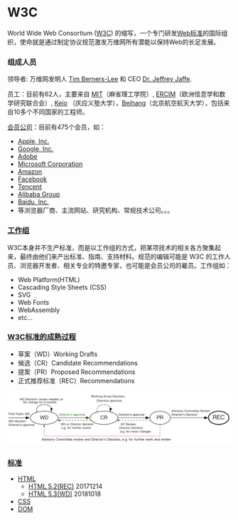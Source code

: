 # W3C

World Wide Web Consortium \([W3C](https://www.w3.org/)\) 的缩写，一个专门研发[Web标准](https://www.w3.org/TR/)的国际组织，使命就是通过制定协议规范激发万维网所有潜能以保持Web的长足发展。

### 组成人员

领导者: 万维网发明人 [Tim Berners-Lee](https://www.w3.org/People/Berners-Lee) 和 CEO [Dr. Jeffrey Jaffe](https://www.w3.org/People/Jeff/).

员工：目前有62人，主要来自 [MIT](https://www.csail.mit.edu/)（麻省理工学院）, [ERCIM](https://www.ercim.eu/)（欧洲信息学和数学研究联合会）, [Keio](https://www.keio.ac.jp/) （庆应义塾大学），[Beihang](http://ev.buaa.edu.cn/)（北京航空航天大学），包括来自10多个不同国家的工程师。

[会员公司](https://www.w3.org/Consortium/Member/List)：目前有475个会员，如：

* [Apple, Inc.](http://www.apple.com/)
* [Google, Inc.](http://www.google.com/)
* [Adobe](http://www.adobe.com/)
* [Microsoft Corporation](http://www.microsoft.com/)
* [Amazon](https://www.amazon.com/)
* [Facebook](http://www.facebook.com/)
* [Tencent](http://www.tencent.com/)
* [Alibaba Group](http://www.alibabagroup.com/en/global/home)
* [Baidu, Inc.](http://www.baidu.com/)
* 等浏览器厂商、主流网站、研究机构、常规技术公司。。。

### [工作组](https://www.w3.org/Consortium/activities#WebAssembly_Working_Group)

W3C本身并不生产标准，而是以工作组的方式，把某项技术的相关各方聚集起来，最终由他们来产出标准、指南、支持材料。规范的编辑可能是 W3C 的工作人员、浏览器开发者、相关专业的特邀专家，也可能是会员公司的雇员。工作组如：

* Web Platform\(HTML\)
* Cascading Style Sheets \(CSS\)
* SVG
* Web Fonts
* WebAssembly
* etc...

### [W3C标准的成熟过程](https://www.w3.org/2018/Process-20180201/)

* 草案（WD）Working Drafts
* 候选（CR）Candidate Recommendations
* 提案（PR）Proposed Recommendations
* 正式推荐标准（REC）Recommendations

![](../../.gitbook/assets/image.png)

### [标准](https://www.w3.org/TR/)

* [HTML](https://www.w3.org/TR/?tag=html)
  * [HTML 5.2\(REC\)](https://www.w3.org/TR/2017/REC-html52-20171214/) 20171214
  * [HTML 5.3\(WD\)](https://www.w3.org/TR/2018/WD-html53-20181018/)  20181018
* [CSS](https://www.w3.org/TR/?tag=css)
* [DOM](https://www.w3.org/TR/?tag=dom)



